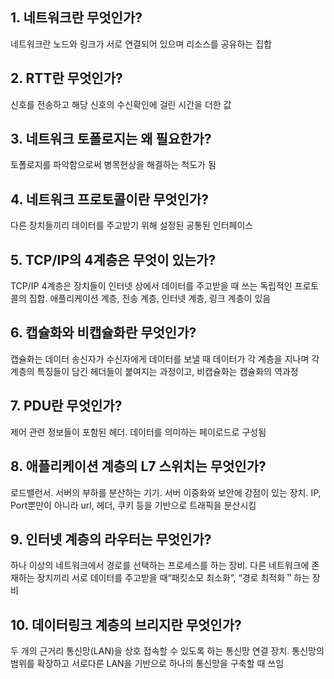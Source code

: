 ## 1. 네트워크란 무엇인가?
네트워크란 노드와 링크가 서로 연결되어 있으며 리소스를 공유하는 집합

## 2. RTT란 무엇인가?
신호를 전송하고 해당 신호의 수신확인에 걸린 시간을 더한 값

## 3. 네트워크 토폴로지는 왜 필요한가?
토폴로지를 파악함으로써 병목현상을 해결하는 척도가 됨

## 4. 네트워크 프로토콜이란 무엇인가?
다른 장치들끼리 데이터를 주고받기 위해 설정된 공통된 인터페이스

## 5. TCP/IP의 4계층은 무엇이 있는가?
TCP/IP 4계층은 장치들이 인터넷 상에서 데이터를 주고받을 때 쓰는 독립적인 프로토콜의 집합. 애플리케이션 계층, 전송 계층, 인터넷 계층, 링크 계층이 있음

## 6. 캡슐화와 비캡슐화란 무엇인가?
캡슐화는 데이터 송신자가 수신자에게 데이터를 보낼 때 데이터가 각 계층을 지나며 각 계층의 특징들이 담긴 헤더들이 붙여지는 과정이고, 비캡슐화는 캡슐화의 역과정

## 7. PDU란 무엇인가?
제어 관련 정보들이 포함된 헤더. 데이터를 의미하는 페이로드로 구성됨

## 8. 애플리케이션 계층의 L7 스위치는 무엇인가?
로드밸런서. 서버의 부하를 분산하는 기기. 서버 이중화와 보안에 강점이 있는 장치. IP, Port뿐만이 아니라 url, 헤더, 쿠키 등을 기반으로 트래픽을 분산시킴

## 9. 인터넷 계층의 라우터는 무엇인가?
하나 이상의 네트워크에서 경로를 선택하는 프로세스를 하는 장비. 다른 네트워크에 존재하는 장치끼리 서로 데이터를 주고받을 때“패킷소모 최소화”, “경로 최적화＂하는 장비

## 10. 데이터링크 계층의 브리지란 무엇인가?
두 개의 근거리 통신망(LAN)을 상호 접속할 수 있도록 하는 통신망 연결 장치. 통신망의 범위를 확장하고 서로다른 LAN을 기반으로 하나의 통신망을 구축할 때 쓰임

